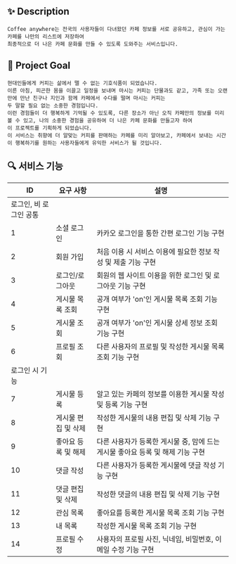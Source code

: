 ## ✨ Description

```
Coffee anywhere는 전국의 사용자들이 다녀왔던 카페 정보를 서로 공유하고, 관심이 가는 카페를 나만의 리스트에 저장하여
최종적으로 더 나은 카페 문화를 만들 수 있도록 도와주는 서비스입니다.
```

## 📌 Project Goal

```
현대인들에게 커피는 삶에서 뗄 수 없는 기호식품이 되었습니다.
이른 아침, 피곤한 몸을 이끌고 일정을 보내며 마시는 커피는 단물과도 같고, 가족 또는 오랜만에 만난 친구나 지인과 함께 카페에서 수다를 떨며 마시는 커피는
두 말할 필요 없는 소중한 경험입니다.
이런 경험들이 더 행복하게 기억될 수 있도록, 다른 장소가 아닌 오직 카페만의 정보를 미리 볼 수 있고, 나의 소중한 경험을 공유하여 더 나은 카페 문화를 만들고자 하여
이 프로젝트를 기획하게 되었습니다.
이 서비스는 취향에 더 알맞는 커피를 판매하는 카페를 미리 알아보고, 카페에서 보내는 시간이 행복하기를 원하는 사용자들에게 유익한 서비스가 될 것입니다.
```

## 🔍 서비스 기능

| ID                     | 요구 사항           | 설명                                                                           |
| ---------------------- | ------------------- | ------------------------------------------------------------------------------ |
| 로그인, 비 로그인 공통 |
| 1                      | 소셜 로그인         | 카카오 로그인을 통한 간편 로그인 기능 구현                                     |
| 2                      | 회원 가입           | 처음 이용 시 서비스 이용에 필요한 정보 작성 및 제출 기능 구현                  |
| 3                      | 로그인/로그아웃     | 회원의 웹 사이트 이용을 위한 로그인 및 로그아웃 기능 구현                      |
| 4                      | 게시물 목록 조회    | 공개 여부가 'on'인 게시물 목록 조회 기능 구현                                  |
| 5                      | 게시물 조회         | 공개 여부가 'on'인 게시물 상세 정보 조회 기능 구현                             |
| 6                      | 프로필 조회         | 다른 사용자의 프로필 및 작성한 게시물 목록 조회 기능 구현                      |
| 로그인 시 기능         |
| 7                      | 게시물 등록         | 알고 있는 카페의 정보를 이용한 게시물 작성 및 등록 기능 구현                   |
| 8                      | 게시물 편집 및 삭제 | 작성한 게시물의 내용 편집 및 삭제 기능 구현                                    |
| 9                      | 좋아요 등록 및 해제 | 다른 사용자가 등록한 게시물 중, 맘에 드는 게시물 좋아요 등록 및 해제 기능 구현 |
| 10                     | 댓글 작성           | 다른 사용자가 등록한 게시물에 댓글 작성 기능 구현                              |
| 11                     | 댓글 편집 및 삭제   | 작성한 댓글의 내용 편집 및 삭제 기능 구현                                      |
| 12                     | 관심 목록           | 좋아요를 등록한 게시물 목록 조회 기능 구현                                     |
| 13                     | 내 목록             | 작성한 게시물 목록 조회 기능 구현                                              |
| 14                     | 프로필 수정         | 사용자의 프로필 사진, 닉네임, 비밀번호, 이메일 수정 기능 구현                  |

